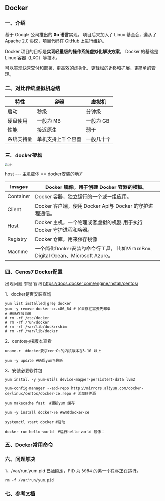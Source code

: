 ## Docker

### 一、介绍

基于 Google 公司推出的 **Go 语言**实现。 项目后来加入了 Linux 基金会，遵从了 Apache 2.0 协议，项目代码在 [GitHub](https://github.com/docker/docker) 上进行维护。

Docker 项目的目标是**实现轻量级的操作系统虚拟化解决方案**。 Docker 的基础是 Linux 容器（LXC）等技术。

可以实现快速交付和部署、更高效的虚拟化、更轻松的迁移和扩展、更简单的管理。

### 二、对比传统虚拟机总结

| **特性**   | **容器**           | **虚拟机** |
| ---------- | ------------------ | ---------- |
| 启动       | 秒级               | 分钟级     |
| 硬盘使用   | 一般为 MB          | 一般为 GB  |
| 性能       | 接近原生           | 弱于       |
| 系统支持量 | 单机支持上千个容器 | 一般几十个 |

### 三、docker架构

<img src="D:\dailySoftWare\typora\md\img\1234.png" alt="1234" style="zoom:50%;" />

host --- 主机载体 == docker安装的地方

| Images    | Docker  镜像，用于创建 Docker  容器的模板。                  |
| --------- | ------------------------------------------------------------ |
| Container | Docker  容器，独立运行的一个或一组应用。                     |
| Client    | Docker  客户端，使用 Docker  Api与 Docker  的守护进程通信。  |
| Host      | Docker  主机，一个物理或者虚拟的机器  用于执行 Docker  守护进程和容器。 |
| Registry  | Docker  仓库，用来保存镜像                                   |
| Machine   | 一个简化Docker安装的命令行工具，  比如VirtualBox、  Digital Ocean、Microsoft Azure。 |



### 四、Cenos7 Docker配置

出现问题 参照 官网 https://docs.docker.com/engine/install/centos/

1、docker是否安装查询

```shell
yum list installed|grep docker 
yum -y remove docker-ce.x86_64 # 如果存在需要先卸载
# 删除存储目录
# rm -rf /etc/docker
# rm -rf /run/docker
# rm -rf /var/lib/dockershim
# rm -rf /var/lib/docker
```

2、centos内核版本查看 

```shell
uname-r  #docker要求centOs的内核版本在3.10 以上

yum -y update #确保yum包最新
```

3、安装必要软件包

```shell
yum install -y yum-utils device-mapper-persistent-data lvm2

yum-config-manager --add-repo http://mirrors.aliyun.com/docker-ce/linux/centos/docker-ce.repo # 添加软件源

yum makecache fast  #更新yum 缓存

yum -y install docker-ce #安装docker-ce

systemctl start docker #启动

docker run hello-world  #运行hello-world 镜像： 

```

































### 五、Docker常用命令





### 六、问题解决

1、/var/run/yum.pid 已被锁定，PID 为 3954 的另一个程序正在运行。

```shell
rm -f /var/run/yum.pid
```





### 七、参考文档

[centOs7 安装docker 镜像]: https://blog.csdn.net/weixin_39477597/article/details/87715899

